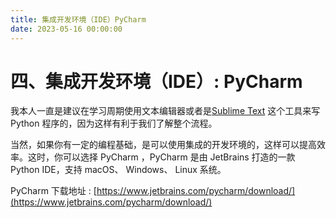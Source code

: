 ```yaml
---
title: 集成开发环境（IDE）PyCharm
date: 2023-05-16 00:00:00
---
```


# 四、集成开发环境（IDE）: PyCharm

我本人一直是建议在学习周期使用文本编辑器或者是[Sublime Text](http://www.sublimetext.com/) 这个工具来写 Python 程序的，因为这样有利于我们了解整个流程。

当然，如果你有一定的编程基础，是可以使用集成的开发环境的，这样可以提高效率。这时，你可以选择 PyCharm ，PyCharm 是由 JetBrains 打造的一款 Python IDE，支持 macOS、 Windows、 Linux 系统。

PyCharm 下载地址 : [https://www.jetbrains.com/pycharm/download/](https://www.jetbrains.com/pycharm/download/)

